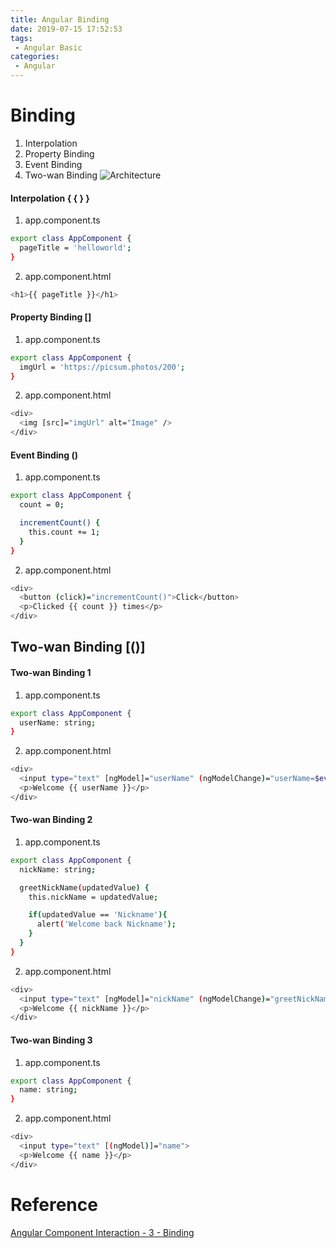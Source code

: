```yaml
---
title: Angular Binding
date: 2019-07-15 17:52:53
tags:
 - Angular Basic
categories: 
 - Angular
---
```


# Binding
1. Interpolation
2. Property Binding
3. Event Binding
4. Two-wan Binding
![Architecture](1.png)

#### Interpolation { { } }
1. app.component.ts
~~~ bash
export class AppComponent {
  pageTitle = 'helloworld';
}
~~~

2. app.component.html
~~~ bash
<h1>{{ pageTitle }}</h1>
~~~

#### Property Binding []
1. app.component.ts
~~~ bash
export class AppComponent {
  imgUrl = 'https://picsum.photos/200';
}
~~~

2. app.component.html
~~~ bash
<div>
  <img [src]="imgUrl" alt="Image" />
</div>
~~~

#### Event Binding ()
1. app.component.ts
~~~ bash
export class AppComponent {
  count = 0;

  incrementCount() {
    this.count += 1;
  }
}
~~~

2. app.component.html
~~~ bash
<div>
  <button (click)="incrementCount()">Click</button>
  <p>Clicked {{ count }} times</p>
</div>
~~~

## Two-wan Binding [()]
#### Two-wan Binding 1
1. app.component.ts
~~~ bash
export class AppComponent {
  userName: string;
}
~~~

2. app.component.html
~~~ bash
<div>
  <input type="text" [ngModel]="userName" (ngModelChange)="userName=$event">
  <p>Welcome {{ userName }}</p>
</div>
~~~

#### Two-wan Binding 2
1. app.component.ts
~~~ bash
export class AppComponent {
  nickName: string;

  greetNickName(updatedValue) {
    this.nickName = updatedValue;

    if(updatedValue == 'Nickname'){
      alert('Welcome back Nickname');
    }
  }
}
~~~

2. app.component.html
~~~ bash
<div>
  <input type="text" [ngModel]="nickName" (ngModelChange)="greetNickName($event)">
  <p>Welcome {{ nickName }}</p>
</div>
~~~

#### Two-wan Binding 3
1. app.component.ts
~~~ bash
export class AppComponent {
  name: string;
}
~~~

2. app.component.html
~~~ bash
<div>
  <input type="text" [(ngModel)]="name">
  <p>Welcome {{ name }}</p>
</div>
~~~

# Reference
[Angular Component Interaction - 3 - Binding](https://www.youtube.com/watch?v=rH-xfNvpm_o&list=PLC3y8-rFHvwgKhaLU8GTyF-5Bb8qT-wzV&index=3)